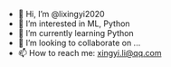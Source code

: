 - 👋 Hi, I’m @lixingyi2020
- 👀 I’m interested in ML, Python
- 🌱 I’m currently learning Python
- 💞️ I’m looking to collaborate on ...
- 📫 How to reach me: xingyi.li@qq.com

<!---
lixingyi2020/lixingyi2020 is a ✨ special ✨ repository because its `README.md` (this file) appears on your GitHub profile.
You can click the Preview link to take a look at your changes.
--->

